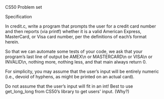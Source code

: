 CS50 Problem set

Specification

In credit.c, write a program that prompts the user for a credit card number and then reports (via printf) whether it is a valid American Express, MasterCard, or Visa card number, per the definitions of each’s format herein.

So that we can automate some tests of your code, we ask that your program’s last line of output be AMEX\n or MASTERCARD\n or VISA\n or INVALID\n, nothing more, nothing less, and that main always return 0.

For simplicity, you may assume that the user’s input will be entirely numeric (i.e., devoid of hyphens, as might be printed on an actual card).

Do not assume that the user’s input will fit in an int! Best to use get_long_long from CS50’s library to get users' input. (Why?)